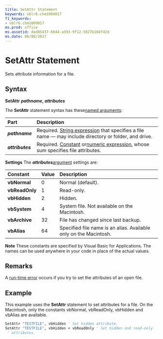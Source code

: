 ```yaml
---
title: SetAttr Statement
keywords: vblr6.chm1009017
f1_keywords:
- vblr6.chm1009017
ms.prod: office
ms.assetid: dad85437-6944-a393-9f12-5827b184f42d
ms.date: 06/08/2017
---
```



# SetAttr Statement

Sets attribute information for a file.

## Syntax

**SetAttr** **_pathname_, _attributes_**

The  **SetAttr** statement syntax has these[named arguments](../../Glossary/vbe-glossary.md):


|**Part**|**Description**|
|:-----|:-----|
|**_pathname_**|Required. [String expression](../../Glossary/vbe-glossary.md) that specifies a file name — may include directory or folder, and drive.|
|**_attributes_**|Required. [Constant](../../Glossary/vbe-glossary.md) or[numeric expression](../../Glossary/vbe-glossary.md), whose sum specifies file attributes.|

 **Settings**
The  **_attributes_**[argument](../../Glossary/vbe-glossary.md) settings are:


|**Constant**|**Value**|**Description**|
|:-----|:-----|:-----|
|**vbNormal**|0|Normal (default).|
|**vbReadOnly**|1|Read-only.|
|**vbHidden**|2|Hidden.|
|**vbSystem**|4|System file. Not available on the Macintosh.|
|**vbArchive**|32|File has changed since last backup.|
|**vbAlias**|64|Specified file name is an alias. Available only on the Macintosh.|

 **Note**  These constants are specified by Visual Basic for Applications. The names can be used anywhere in your code in place of the actual values.

## Remarks

A [run-time error](../../Glossary/vbe-glossary.md) occurs if you try to set the attributes of an open file.

## Example

This example uses the  **SetAttr** statement to set attributes for a file. On the Macintosh, only the constants vbNormal, vbReadOnly, vbHidden and vbAlias are available.


```vb
SetAttr "TESTFILE", vbHidden ' Set hidden attribute. 
SetAttr "TESTFILE", vbHidden + vbReadOnly ' Set hidden and read-only 
 ' attributes. 

```


